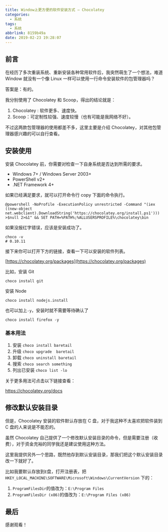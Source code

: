 ```yaml
---
title: Window上更方便的软件安装方式 — Chocolatey
categories:
  - 系统
tags:
  - 系统
abbrlink: 8159b49a
date: 2019-02-23 19:28:07
---
```


## 前言

在经历了多次重装系统、重新安装各种常用软件后，我突然萌生了一个想法，难道 Window 就没有一个像 Linux 一样可以使用一行命令安装软件的包管理器吗？

答案是：有的。

我分别使用了 Chocolatey 和 Scoop，得出的结论就是：

1. Chocolatey : 软件更多、速度快。
2. Scoop：可定制性较强、速度较慢（也有可能是我网络不好）。

不过这两款包管理器的使用都差不多，这里主要是介绍 Chocolatey，对其他包管理器感兴趣的可以自行查看。

## 安装使用

安装 Chocolatey 前，你需要对检查一下自身系统是否达到所需的要求。

- Windows 7+ / Windows Server 2003+
- PowerShell v2+
- .NET Framework 4+

如果已经满足要求，就可以打开命令行 copy 下面的命令执行。

```shell
@powershell -NoProfile -ExecutionPolicy unrestricted -Command "(iex ((new-object net.webclient).DownloadString('https://chocolatey.org/install.ps1'))) >$null 2>&1" && SET PATH=%PATH%;%ALLUSERSPROFILE%\chocolatey\bin
```

如果没报红字错误，应该是安装成功了。

```shell
choco -v
# 0.10.11
```

接下来你可以打开下方的链接，查看一下可以安装的软件列表。

[https://chocolatey.org/packages](https://chocolatey.org/packages)

比如，安装 Git

```shell
choco install git
```

安装 Node

```shell
choco install nodejs.install
```

也可以加上`-y`，安装时就不需要等待确认了

```shell
choco install firefox -y
```

### 基本用法

1. 安装 `choco install baretail`
2. 升级 `choco upgrade  baretail`
3. 卸载 `choco uninstall baretail`
4. 搜索 `choco search something`
5. 列出已安装 `choco list -lo`

关于更多用法可点击以下链接查看：

https://chocolatey.org/docs

## 修改默认安装目录

但是，Chocolatey 安装的软件默认存放在 C 盘，对于我这种不太喜欢把软件装到 C 盘的人来说是不能忍的。

虽然 Chocolatey 自己提供了一个修改默认安装目录的命令，但是需要注册（收费），对于资金充裕的同学我还是建议使用这种方法。

这里我提供另外一个思路，既然他存到默认安装目录，那我们把这个默认安装目录改一下就好了。

比如我要默认存放到`E`盘，打开注册表，把 `HKEY_LOCAL_MACHINE\SOFTWARE\Microsoft\Windows\CurrentVersion` 下的：

1. `ProgramFilesDir`的值改为：`E:\Program Files`
2. `ProgramFilesDir (x86)`的值改为：`E:\Program Files (x86)`

## 最后

感谢观看！
